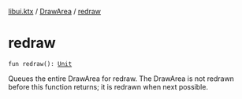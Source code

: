 [libui.ktx](../index.md) / [DrawArea](index.md) / [redraw](./redraw.md)

# redraw

`fun redraw(): `[`Unit`](https://kotlinlang.org/api/latest/jvm/stdlib/kotlin/-unit/index.html)

Queues the entire DrawArea for redraw.
The DrawArea is not redrawn before this function returns; it is redrawn when next possible.

